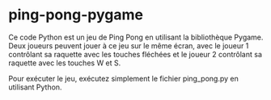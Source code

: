# ping-pong-pygame

Ce code Python est un jeu de Ping Pong en utilisant la bibliothèque Pygame. Deux joueurs peuvent jouer à ce jeu sur le même écran, avec le joueur 1 contrôlant sa raquette avec les touches fléchées et le joueur 2 contrôlant sa raquette avec les touches W et S.

Pour exécuter le jeu, exécutez simplement le fichier ping_pong.py en utilisant Python.
